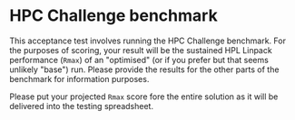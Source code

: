 # HPC Challenge benchmark

This acceptance test involves running the HPC Challenge benchmark.  For the purposes of scoring, your result will be the sustained HPL Linpack performance (`Rmax`) of an "optimised" (or if you prefer but that seems unlikely "base") run.  Please provide the results for the other parts of the benchmark for information purposes.

Please put your projected `Rmax` score fore the entire solution as it will be delivered into the testing spreadsheet.